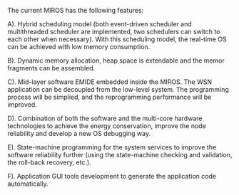 The current MIROS has the following features:

A). Hybrid scheduling model (both event-driven scheduler and multithreaded scheduler are implemented, two schedulers can switch to each other when necessary). With this scheduling model, the real-time OS can be achieved with low memory consumption.

B). Dynamic memory allocation, heap space is extendable and the memor fragments can be assembled.

C). Mid-layer software EMIDE embedded inside the MIROS. The WSN application can be decoupled from the low-level system. The programming process will be simplied, and the reprogramming performance will be improved.

D). Combination of both the software and the multi-core hardware technologies to achieve the energy conservation, improve the node reliability and develop a new OS debugging way.

E). State-machine programming for the system services to improve the software reliability further (using the state-machine checking and validation, the roll-back recovery, etc.).

F). Application GUI tools development to generate the application code automatically.